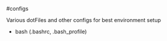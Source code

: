 #configs

Various dotFiles and other configs for best environment setup

- bash (.bashrc, .bash_profile)
